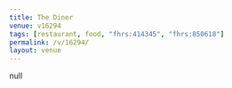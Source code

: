 ```yaml
---
title: The Diner
venue: v16294
tags: [restaurant, food, "fhrs:414345", "fhrs:850618"]
permalink: /v/16294/
layout: venue
---
```

null